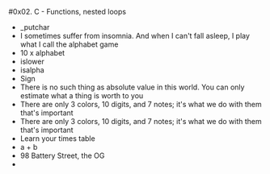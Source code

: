 #0x02. C - Functions, nested loops

- _putchar
-  I sometimes suffer from insomnia. And when I can't fall asleep, I play what I call the alphabet game
-  10 x alphabet
- islower
- isalpha
- Sign
- There is no such thing as absolute value in this world. You can only estimate what a thing is worth to you
- There are only 3 colors, 10 digits, and 7 notes; it's what we do with them that's important
- There are only 3 colors, 10 digits, and 7 notes; it's what we do with them that's important
- Learn your times table
- a + b
- 98 Battery Street, the OG
- 

